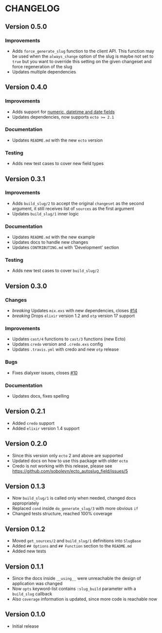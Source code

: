# CHANGELOG

## Version 0.5.0

### Improvements

- Adds `force_generate_slug` function to the client API. This function may be used when the `always_change` option of the slug is maybe not set to `true` but you want to override this setting on the given changeset and force regeneration of the slug
- Updates multiple dependencies


## Version 0.4.0

### Improvements

- Adds support for [numeric, datetime and date fields](https://github.com/sobolevn/ecto_autoslug_field/pull/18)
- Updates dependencies, now supports `ecto >= 2.1`

### Documentation

- Updates `README.md` with the new `ecto` version

### Testing

- Adds new test cases to cover new field types


## Version 0.3.1

### Improvements

- Adds `build_slug/2` to accept the original `changeset` as the second argument, it still receives list of `sources` as the first argument
- Updates `build_slug/1` inner logic

### Documentation

- Updates `README.md` with the new example
- Updates docs to handle new changes
- Updates `CONTRIBUTING.md` with 'Development' section

### Testing

- Adds new test cases to cover `build_slug/2`


## Version 0.3.0

### Changes

- *breaking* Updates `mix.exs` with new dependencies, closes [#14](https://github.com/sobolevn/ecto_autoslug_field/issues/14)
- *breaking* Drops `elixir` version 1.2 and `otp` version 17 support

### Improvements

- Updates `cast/4` functions to `cast/3` functions (new Ecto)
- Updates `credo` version and `.credo.exs` config
- Updates `.travis.yml` with credo and new `otp` release

### Bugs

- Fixes dialyxer issues, closes [#10](https://github.com/sobolevn/ecto_autoslug_field/issues/10)

### Documentation

- Updates docs, fixes spelling


## Version 0.2.1

- Added `credo` support
- Added `elixir` version 1.4 support


## Version 0.2.0

- Since this version only `ecto` 2 and above are supported
- Updated docs on how to use this package with older `ecto`
- Credo is not working with this release, please see https://github.com/sobolevn/ecto_autoslug_field/issues/5


## Version 0.1.3

- Now `build_slug/1` is called only when needed, changed docs appropriately
- Replaced `cond` inside `do_generate_slug/3` with more obvious `if`
- Changed tests structure, reached 100% coverage


## Version 0.1.2

- Moved `get_sources/2` and `build_slug/1` definitions into `SlugBase`
- Added `## Options` and `## Function` section to the `README.md`
- Added new tests


## Version 0.1.1

- Since the docs inside `__using__` were unreachable the design of application was changed
- Now `opts` keyword-list contains `:slug_build` parameter with a `build_slug` callback
- Also `coverage` information is updated, since more code is reachable now


## Version 0.1.0

- Initial release
